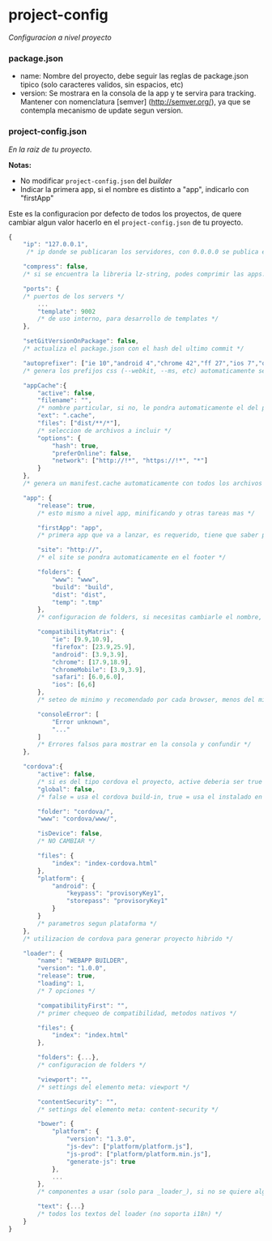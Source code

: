 # project-config

_Configuracion a nivel proyecto_


### package.json
* name: Nombre del proyecto, debe seguir las reglas de package.json tipico (solo caracteres validos, sin espacios, etc)
* version: Se mostrara en la consola de la app y te servira para tracking. Mantener con nomenclatura [semver] (http://semver.org/), ya que se contempla mecanismo de update segun version.

### project-config.json
_En la raiz de tu proyecto._

**Notas:**
* No modificar `project-config.json` del _builder_
* Indicar la primera app, si el nombre es distinto a "app", indicarlo con "firstApp"


Este es la configuracion por defecto de todos los proyectos, de quere cambiar algun valor hacerlo en el `project-config.json` de tu proyecto.

```javascript
{
	"ip": "127.0.0.1",
	 /* ip donde se publicaran los servidores, con 0.0.0.0 se publica en todas y se puede acceder desde la LAN */

	"compress": false,
	/* si se encuentra la libreria lz-string, podes comprimir las apps. */

	"ports": {
	/* puertos de los servers */
		...
		"template": 9002
		/* de uso interno, para desarrollo de templates */
	},

	"setGitVersionOnPackage": false,
	/* actualiza el package.json con el hash del ultimo commit */

	"autoprefixer": ["ie 10","android 4","chrome 42","ff 27","ios 7","opera 19","safari 7"],
	/* genera los prefijos css (--webkit, --ms, etc) automaticamente segun versiones configuradas aqui. */

	"appCache":{
		"active": false,
		"filename": "",
		/* nombre particular, si no, le pondra automaticamente el del proyecto */
		"ext": ".cache",
		"files": ["dist/**/*"],
		/* seleccion de archivos a incluir */
		"options": {
			"hash": true,
			"preferOnline": false,
			"network": ["http://!*", "https://!*", "*"]
		}
	},
	/* genera un manifest.cache automaticamente con todos los archivos del proyecto */

	"app": {
		"release": true,
		/* esto mismo a nivel app, minificando y otras tareas mas */

		"firstApp": "app",
		/* primera app que va a lanzar, es requerido, tiene que saber por donde empieza el flujo */

		"site": "http://",
		/* el site se pondra automaticamente en el footer */

		"folders": {
			"www": "www",
			"build": "build",
			"dist": "dist",
			"temp": ".tmp"
		},
		/* configuracion de folders, si necesitas cambiarle el nombre, directamente desde aqui */

		"compatibilityMatrix": {
			"ie": [9.9,10.9],
			"firefox": [23.9,25.9],
			"android": [3.9,3.9],
			"chrome": [17.9,18.9],
			"chromeMobile": [3.9,3.9],
			"safari": [6.0,6.0],
			"ios": [6,6]
		},
		/* seteo de minimo y recomendado por cada browser, menos del minimo da error (panic) y recomienda updatear o usar otro (ver "text"), deberia haber correlaccion con autoprefixer */

		"consoleError": [
			"Error unknown",
			"..."
		]
		/* Errores falsos para mostrar en la consola y confundir */
	},

	"cordova":{
		"active": false,
		/* si es del tipo cordova el proyecto, active deberia ser true */
		"global": false,
		/* false = usa el cordova build-in, true = usa el instalado en global via npm  */

		"folder": "cordova/",
		"www": "cordova/www/",

		"isDevice": false,
		/* NO CAMBIAR */

		"files": {
			"index": "index-cordova.html"
		},
		"platform": {
			"android": {
				"keypass": "provisoryKey1",
				"storepass": "provisoryKey1"
			}
		}
		/* parametros segun plataforma */
	},
	/* utilizacion de cordova para generar proyecto hibrido */

	"loader": {
		"name": "WEBAPP BUILDER",
		"version": "1.0.0",
		"release": true,
		"loading": 1,
		/* 7 opciones */

		"compatibilityFirst": "",
		/* primer chequeo de compatibilidad, metodos nativos */

		"files": {
			"index": "index.html"
		},

		"folders": {...},
		/* configuracion de folders */

		"viewport": "",
		/* settings del elemento meta: viewport */

		"contentSecurity": "",
		/* settings del elemento meta: content-security */

		"bower": {
			"platform": {
				"version": "1.3.0",
				"js-dev": ["platform/platform.js"],
				"js-prod": ["platform/platform.min.js"],
				"generate-js": true
			},
			...
		},
		/* componentes a usar (solo para _loader_), si no se quiere alguno de los por default, en el config del proyecto setearle null. Tambien soporta la generacion de los minificados si es que la libreria no lo provee, usar "generate-js": true */

		"text": {...}
		/* todos los textos del loader (no soporta i18n) */
	}
}
```
